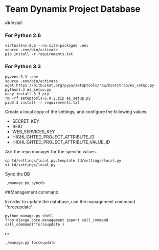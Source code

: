 # Team Dynamix Project Database

##Install
    
### For Python 2.6

    virtualenv-2.6 --no-site-packages .env
    source .env/bin/activate
    pip install -r requirements.txt

### For Python 3.3

    pyvenv-3.3 .env
    source .env/bin/activate
    wget https://bitbucket.org/pypa/setuptools/raw/bootstrap/ez_setup.py
    python3.3 ez_setup.py
    easy_install-3.3 pip
    rm -rf setuptools-6.0.2.zip ez_setup.py 
    pip3.3 install -r requirements.txt

Create a local copy of the settings, and configure the following values:

- SECRET_KEY
- BEID
- WEB_SERVICES_KEY
- HIGHLIGHTED_PROJECT_ATTRIBUTE_ID
- HIGHLIGHTED_PROJECT_ATTRIBUTE_VALUE_ID

Ask the repo manager for the specific values.

    cp td/settings/local.py.template td/settings/local.py
    vi td/settings/local.py

Sync the DB
    
    ./manage.py syncdb

##Management command

In order to update the database, use the management command 'forceupdate'

    python manage.py shell
    from django.core.management import call_command
    call_command('forceupdate')
    
or

    ./manage.py forceupdate
